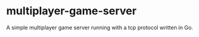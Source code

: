 # multiplayer-game-server
A simple multiplayer game server running with a tcp protocol written in Go.
